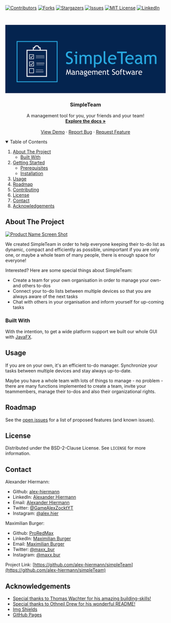 [![Contributors][contributors-shield]][contributors-url]
[![Forks][forks-shield]][forks-url]
[![Stargazers][stars-shield]][stars-url]
[![Issues][issues-shield]][issues-url]
[![MIT License][license-shield]][license-url]
[![LinkedIn][linkedin-shield]][linkedin-url]



<!-- PROJECT LOGO -->
<br />
<p align="center">
  <a href="https://github.com/alex-hiermann/simpleTeam">
    <img src="resources/logo-1_cropped.png" alt="Logo">
  </a>

  <h3 align="center">SimpleTeam</h3>

  <p align="center">
    A management tool for you, your friends and your team!
    <br />
    <a href="https://github.com/alex-hiermann/simpleTeam"><strong>Explore the docs »</strong></a>
    <br />
    <br />
    <a href="https://github.com/alex-hiermann/simpleTeam">View Demo</a>
    ·
    <a href="https://github.com/alex-hiermann/simpleTeam/issues">Report Bug</a>
    ·
    <a href="https://github.com/alex-hiermann/simpleTeam/issues">Request Feature</a>
  </p>
</p>



<!-- TABLE OF CONTENTS -->
<details open="open">
  <summary>Table of Contents</summary>
  <ol>
    <li>
      <a href="#about-the-project">About The Project</a>
      <ul>
        <li><a href="#built-with">Built With</a></li>
      </ul>
    </li>
    <li>
      <a href="#getting-started">Getting Started</a>
      <ul>
        <li><a href="#prerequisites">Prerequisites</a></li>
        <li><a href="#installation">Installation</a></li>
      </ul>
    </li>
    <li><a href="#usage">Usage</a></li>
    <li><a href="#roadmap">Roadmap</a></li>
    <li><a href="#contributing">Contributing</a></li>
    <li><a href="#license">License</a></li>
    <li><a href="#contact">Contact</a></li>
    <li><a href="#acknowledgements">Acknowledgements</a></li>
  </ol>
</details>



<!-- ABOUT THE PROJECT -->
## About The Project

[![Product Name Screen Shot][product-screenshot]](https://example.com)

We created SimpleTeam in order to help everyone keeping their to-do list as dynamic, compact and efficiently as possible, unimportant if you are only one, or maybe a whole team of many people, there is enough space for everyone!

Interested? Here are some special things about SimpleTeam:
* Create a team for your own organisation in order to manage your own- and others to-dos
* Connect your to-do lists between multiple devices so that you are always aware of the next tasks
* Chat with others in your organisation and inform yourself for up-coming tasks

<!-- Of course, no ones template will serve all projects since your needs may be different. So I'll be adding more in the near future. You may also suggest changes by forking this repo and creating a pull request or opening an issue. Thanks to all the people have have contributed to expanding this template!

A list of commonly used resources that I find helpful are listed in the acknowledgements. -->

### Built With

With the intention, to get a wide platform support we built our whole GUI with [JavaFX](https://openjfx.io/).

<!-- GETTING STARTED -->
<!-- ## Getting Started

This is an example of how you may give instructions on setting up your project locally.
To get a local copy up and running follow these simple example steps.

### Prerequisites

This is an example of how to list things you need to use the software and how to install them.
* npm
  ```sh
  npm install npm@latest -g
  ```

### Installation

1. Get a free API Key at [https://example.com](https://example.com)
2. Clone the repo
   ```sh
   git clone https://github.com/your_username_/Project-Name.git
   ```
3. Install NPM packages
   ```sh
   npm install
   ```
4. Enter your API in `config.js`
   ```JS
   const API_KEY = 'ENTER YOUR API';
   ``` -->



<!-- USAGE EXAMPLES -->
## Usage

If you are on your own, it's an efficient to-do manager. Synchronize your tasks between multiple devices and stay always up-to-date.

Maybe you have a whole team with lots of things to manage - no problem - there are many functions implemented to create a team, invite your teammembers, manage their to-dos and also their organizational rights.



<!-- ROADMAP -->
## Roadmap

See the [open issues](https://github.com/alex-hiermann/simpleTeam/issues) for a list of proposed features (and known issues).



<!-- CONTRIBUTING -->
<!-- ## Contributing

Contributions are what make the open source community such an amazing place to be learn, inspire, and create. Any contributions you make are **greatly appreciated**.

1. Fork the Project
2. Create your Feature Branch (`git checkout -b feature/AmazingFeature`)
3. Commit your Changes (`git commit -m 'Add some AmazingFeature'`)
4. Push to the Branch (`git push origin feature/AmazingFeature`)
5. Open a Pull Request -->



<!-- LICENSE -->
## License

Distributed under the BSD-2-Clause License. See `LICENSE` for more information.



<!-- CONTACT -->
## Contact

Alexander Hiermann:
* Github: [alex-hiermann](https://github.com/alex-hiermann)
* LinkedIn: [Alexander Hiermann](https://linkedin.com/in/alexander-hiermann)
* Email: [Alexander Hiermann](mailto:alex.hiermann@gmx.com)
* Twitter: [@GameAlexZocktYT](https://twitter.com/GameAlexZocktYT)
* Instagram: [@alex.hier](https://instagram.com/alex.hier)

Maximilian Burger:
* Github: [ProRedMax](https://github.com/ProRedMax)
* LinkedIn: [Maximilian Burger](https://linkedin.com/in/maximilian-burger-81a9581b3)
* Email: [Maximilian Burger](mailto:mabug@outlook.de)
* Twitter: [@maxx_bur](https://twitter.com/maxx_bur)
* Instagram: [@maxx.bur](https://instagram.com/maxx.bur)

Project Link: [https://github.com/alex-hiermann/simpleTeam](https://github.com/alex-hiermann/simpleTeam)



<!-- ACKNOWLEDGEMENTS -->
## Acknowledgements
* [Special thanks to Thomas Wachter for his amazing building-skills!](https://github.com/thomasw04)
* [Special thanks to Othneil Drew for his wonderful README!](https://github.com/othneildrew)
* [Img Shields](https://shields.io)
* [GitHub Pages](https://pages.github.com)



<!-- MARKDOWN LINKS & IMAGES -->
<!-- https://www.markdownguide.org/basic-syntax/#reference-style-links -->
[contributors-shield]: https://img.shields.io/github/contributors/alex-hiermann/simpleTeam.svg?style=for-the-badge
[contributors-url]: https://github.com/alex-hiermann/simpleTeam/graphs/contributors
[forks-shield]: https://img.shields.io/github/forks/alex-hiermann/simpleTeam.svg?style=for-the-badge
[forks-url]: https://github.com/alex-hiermann/simpleTeam/network/members
[stars-shield]: https://img.shields.io/github/stars/alex-hiermann/simpleTeam.svg?style=for-the-badge
[stars-url]: https://github.com/alex-hiermann/simpleTeam/stargazers
[issues-shield]: https://img.shields.io/github/issues/alex-hiermann/simpleTeam.svg?style=for-the-badge
[issues-url]: https://github.com/alex-hiermann/simpleTeam/issues
[license-shield]: https://img.shields.io/github/license/alex-hiermann/simpleTeam.svg?style=for-the-badge
[license-url]: https://github.com/alex-hiermann/simpleTeam/blob/master/LICENSE.txt
[linkedin-shield]: https://img.shields.io/badge/-LinkedIn-black.svg?style=for-the-badge&logo=linkedin&colorB=555
[linkedin-url]: https://linkedin.com/in/alexander-hiermann
[product-screenshot]: resources/images/readme_screenshot.png
